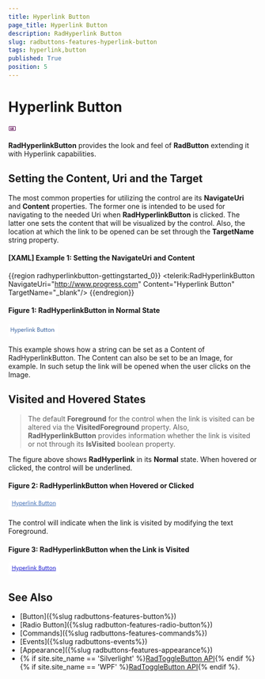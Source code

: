 ```yaml
---
title: Hyperlink Button
page_title: Hyperlink Button
description: RadHyperlink Button
slug: radbuttons-features-hyperlink-button
tags: hyperlink,button
published: True
position: 5
---
```


# Hyperlink Button

![HyperlinkButton Icon](images/RadHyperlinkButton_Icon.png)

__RadHyperlinkButton__ provides the look and feel of __RadButton__ extending it with Hyperlink capabilities. 

## Setting the Content, Uri and the Target

The most common properties for utilizing the control are its __NavigateUri__ and __Content__ properties. The former one is intended to be used for navigating to the needed Uri when __RadHyperlinkButton__ is clicked. The latter one sets the content that will be visualized by the control. Also, the location at which the link to be opened can be set through the __TargetName__ string property.

#### __[XAML] Example 1: Setting the NavigateUri and Content__
{{region radhyperlinkbutton-gettingstarted_0}}
	<telerik:RadHyperlinkButton NavigateUri="http://www.progress.com" Content="Hyperlink Button" TargetName="_blank"/>
{{endregion}}

#### __Figure 1: RadHyperlinkButton in Normal State__
![RadHyperlinkButton in Normal State](images/RadHyperlinkButton_GettingStarted_01.png)

This example shows how a string can be set as a Content of RadHyperlinkButton. The Content can also be set to be an Image, for example. In such setup the link will be opened when the user clicks on the Image.

## Visited and Hovered States

> The default __Foreground__ for the control when the link is visited can be altered via the __VisitedForeground__ property. Also, __RadHyperlinkButton__ provides information whether the link is visited or not through its __IsVisited__ boolean property.

The figure above shows __RadHyperlink__ in its __Normal__ state. When hovered or clicked, the control will be underlined.

#### __Figure 2: RadHyperlinkButton when Hovered or Clicked__
![RadHyperlinkButton in Normal State](images/RadHyperlinkButton_GettingStarted_02.png)

The control will indicate when the link is visited by modifying the text Foreground.

#### __Figure 3: RadHyperlinkButton when the Link is Visited__
![RadHyperlinkButton in Normal State](images/RadHyperlinkButton_GettingStarted_03.png)

## See Also 
 * [Button]({%slug radbuttons-features-button%})
 * [Radio Button]({%slug radbutton-features-radio-button%})
 * [Commands]({%slug radbuttons-features-commands%})
 * [Events]({%slug radbuttons-events%})
 * [Appearance]({%slug radbuttons-features-appearance%})
 * {% if site.site_name == 'Silverlight' %}[RadToggleButton API](http://www.telerik.com/help/silverlight/t_telerik_windows_controls_radtogglebutton.html){% endif %}{% if site.site_name == 'WPF' %}[RadToggleButton API](http://www.telerik.com/help/wpf/t_telerik_windows_controls_radtogglebutton.html){% endif %}.